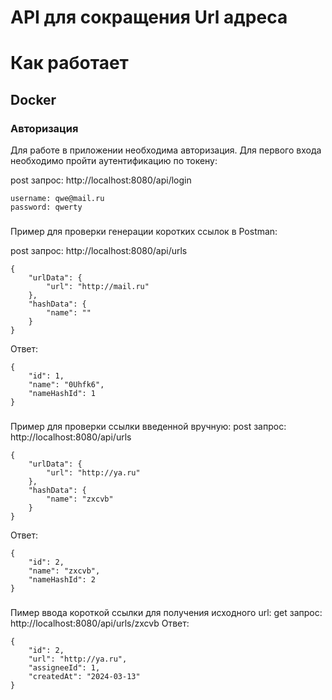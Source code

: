 # API для сокращения Url адреса
# Как работает
## Docker
### Авторизация
Для работе в приложении необходима авторизация.
Для первого входа необходимо пройти аутентификацию по токену:

post запрос: 
http://localhost:8080/api/login
```
username: qwe@mail.ru
password: qwerty
```
###
Пример для проверки генерации коротких ссылок в Postman:

post запрос:
http://localhost:8080/api/urls
```
{
    "urlData": {
        "url": "http://mail.ru"
    },
    "hashData": {
        "name": ""
    }
}
```
Ответ:
```
{
    "id": 1,
    "name": "0Uhfk6",
    "nameHashId": 1
}
```

###
Пример для проверки ссылки введенной вручную:
post запрос:
http://localhost:8080/api/urls
```
{
    "urlData": {
        "url": "http://ya.ru"
    },
    "hashData": {
        "name": "zxcvb"
    }
}
```
Ответ:
```
{
    "id": 2,
    "name": "zxcvb",
    "nameHashId": 2
}
```
###
Пимер ввода короткой ссылки для получения исходного url:
get запрос:
http://localhost:8080/api/urls/zxcvb
Ответ:
```
{
    "id": 2,
    "url": "http://ya.ru",
    "assigneeId": 1,
    "createdAt": "2024-03-13"
}
```
